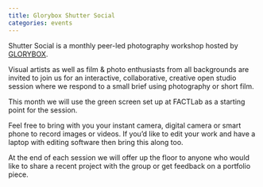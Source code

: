 ```yaml
---
title: Glorybox Shutter Social
categories: events
---
```

Shutter Social is a monthly peer-led photography workshop hosted by [GLORYBOX](http://www.glory-box.co.uk/).

Visual artists as well as film & photo enthusiasts from all backgrounds are invited to join us for an interactive, collaborative, creative open studio session where we respond to a small brief using photography or short film.

This month we will use the green screen set up at FACTLab as a starting point for the session.

Feel free to bring with you your instant camera, digital camera or smart phone to record images or videos. If you’d like to edit your work and have a laptop with editing software then bring this along too.

At the end of each session we will offer up the floor to anyone who would like to share a recent project with the group or get feedback on a portfolio piece.

<img class="ngg_displayed_gallery mceItem" src="http://alab.space/nextgen-attach_to_post/preview/id--890" alt="" data-mce-placeholder="1" />
